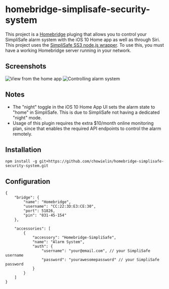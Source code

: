 # homebridge-simplisafe-security-system

This project is a [Homebridge](https://github.com/nfarina/homebridge) pluging that allows you to control your SimpliSafe alarm system with the iOS 10 Home app as well as through Siri. This project uses the [SimpliSafe SS3 node.js wrapper](https://github.com/chowielin/simplisafe-ss3-nodejs). To use this, you must have a working Homebridge server running in your network.

## Screenshots
![View from the home app](/screenshots/IMG_0064.jpg?raw=true "View from the Home app.")
![Controlling alarm system](/screenshots/IMG_0065.jpg?raw=true "Controlling the alarm system.")

## Notes
- The "night" toggle in the iOS 10 Home App UI sets the alarm state to "home" in SimpliSafe. This is due to SimpliSafe not having a dedicated "night" mode.
- Usage of this plugin requires the extra $10/month online monitoring plan, since that enables the required API endpoints to control the alarm remotely.

## Installation
    npm install -g git+https://github.com/chowielin/homebridge-simplisafe-security-system.git


## Configuration
    {
        "bridge": {
            "name": "Homebridge",
            "username": "CC:22:3D:E3:CE:30",
            "port": 51826,
            "pin": "031-45-154"
        },

        "accessories": [
            {
                "accessory": "Homebridge-SimpliSafe",
                "name": "Alarm System",
                "auth": {
                    "username": "your@email.com", // your SimpliSafe username
                    "password": "yourawesomepassword" // your SimpliSafe password
                }
            }
        ]
    }
